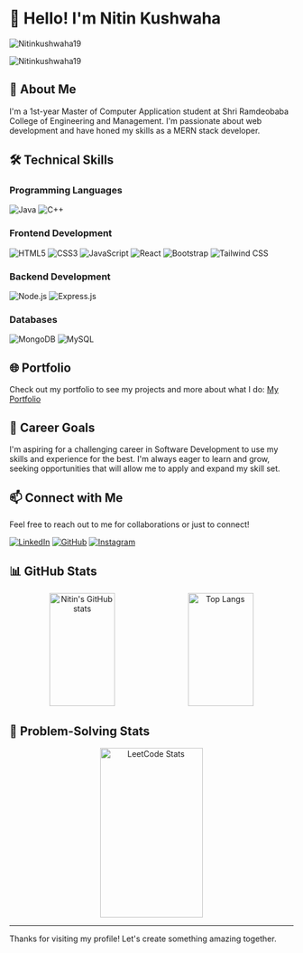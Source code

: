 # 👋 Hello! I'm Nitin Kushwaha


<p align="left"> <img src="https://komarev.com/ghpvc/?username=Nitinkushwaha19&label=Profile%20views&color=0e75b6&style=flat" alt="Nitinkushwaha19" /> </p>
<p align="left"> <img src="https://github-profile-trophy.vercel.app/?username=Nitinkushwaha19" alt="Nitinkushwaha19" /></a> </p>

## 🌟 About Me 
I'm a 1st-year Master of Computer Application student at Shri Ramdeobaba College of Engineering and Management. I'm passionate about web development and have honed my skills as a MERN stack developer.

## 🛠 Technical Skills

### Programming Languages
![Java](https://img.shields.io/badge/Java-ED8B00?style=for-the-badge&logo=java&logoColor=white)
![C++](https://img.shields.io/badge/C++-00599C?style=for-the-badge&logo=cplusplus&logoColor=white)

### Frontend Development
![HTML5](https://img.shields.io/badge/HTML5-E34F26?style=for-the-badge&logo=html5&logoColor=white)
![CSS3](https://img.shields.io/badge/CSS3-1572B6?style=for-the-badge&logo=css3&logoColor=white)
![JavaScript](https://img.shields.io/badge/JavaScript-F7DF1E?style=for-the-badge&logo=javascript&logoColor=black)
![React](https://img.shields.io/badge/React-20232A?style=for-the-badge&logo=react&logoColor=61DAFB)
![Bootstrap](https://img.shields.io/badge/Bootstrap-563D7C?style=for-the-badge&logo=bootstrap&logoColor=white)
![Tailwind CSS](https://img.shields.io/badge/Tailwind_CSS-38B2AC?style=for-the-badge&logo=tailwind-css&logoColor=white)

### Backend Development
![Node.js](https://img.shields.io/badge/Node.js-339933?style=for-the-badge&logo=nodedotjs&logoColor=white)
![Express.js](https://img.shields.io/badge/Express.js-000000?style=for-the-badge&logo=express&logoColor=white)

### Databases
![MongoDB](https://img.shields.io/badge/MongoDB-47A248?style=for-the-badge&logo=mongodb&logoColor=white)
![MySQL](https://img.shields.io/badge/MySQL-4479A1?style=for-the-badge&logo=mysql&logoColor=white)


## 🌐 Portfolio
Check out my portfolio to see my projects and more about what I do:
[My Portfolio](https://my-portfolio-git-main-nitin-kushwahas-projects.vercel.app/)


## 🎯 Career Goals
I'm aspiring for a challenging career in Software Development to use my skills and experience for the best. I'm always eager to learn and grow, seeking opportunities that will allow me to apply and expand my skill set.

## 📫 Connect with Me
Feel free to reach out to me for collaborations or just to connect!

[![LinkedIn](https://img.shields.io/badge/LinkedIn-0077B5?style=for-the-badge&logo=linkedin&logoColor=white)](https://www.linkedin.com/in/nitinkushwaha19/)
[![GitHub](https://img.shields.io/badge/GitHub-181717?style=for-the-badge&logo=github&logoColor=white)](https://github.com/Nitinkushwaha19)
[![Instagram](https://img.shields.io/badge/Instagram-E4405F?style=for-the-badge&logo=instagram&logoColor=white)](https://www.instagram.com/nitin_kushwaha19/)

## 📊 GitHub Stats
<div align="center">
  <img src="https://github-readme-stats.vercel.app/api?username=Nitinkushwaha19&show_icons=true&theme=radical" alt="Nitin's GitHub stats" height="200px" width="48%"/>
  <img src="https://github-readme-stats.vercel.app/api/top-langs/?username=Nitinkushwaha19&layout=compact&theme=radical" alt="Top Langs" height="200px" width="48%"/>
</div>

## 🧠 Problem-Solving Stats

<div align="center">
  <!-- LeetCode Stats -->
  <img src="https://leetcard.jacoblin.cool/nitinkushwaha706?theme=dark&font=Raleway&ext=heatmap" alt="LeetCode Stats" height="300px" width="60%" />
</div>



---

Thanks for visiting my profile! Let's create something amazing together.
